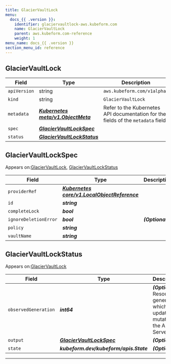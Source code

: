 ```yaml
---
title: GlacierVaultLock
menu:
  docs_{{ .version }}:
    identifier: glaciervaultlock-aws.kubeform.com
    name: GlacierVaultLock
    parent: aws.kubeform.com-reference
    weight: 1
menu_name: docs_{{ .version }}
section_menu_id: reference
---
```


## GlacierVaultLock
| Field | Type | Description |
| ------ | ----- | ----------- |
| `apiVersion` | string | `aws.kubeform.com/v1alpha1` |
|    `kind` | string | `GlacierVaultLock` |
| `metadata` | ***[Kubernetes meta/v1.ObjectMeta](https://kubernetes.io/docs/reference/generated/kubernetes-api/v1.13/#objectmeta-v1-meta)***|Refer to the Kubernetes API documentation for the fields of the `metadata` field.|
| `spec` | ***[GlacierVaultLockSpec](#GlacierVaultLockSpec)***||
| `status` | ***[GlacierVaultLockStatus](#GlacierVaultLockStatus)***||
## GlacierVaultLockSpec

Appears on:[GlacierVaultLock](#GlacierVaultLock), [GlacierVaultLockStatus](#GlacierVaultLockStatus)

| Field | Type | Description |
| ------ | ----- | ----------- |
| `providerRef` | ***[Kubernetes core/v1.LocalObjectReference](https://kubernetes.io/docs/reference/generated/kubernetes-api/v1.13/#localobjectreference-v1-core)***||
| `id` | ***string***||
| `completeLock` | ***bool***||
| `ignoreDeletionError` | ***bool***| ***(Optional)*** |
| `policy` | ***string***||
| `vaultName` | ***string***||
## GlacierVaultLockStatus

Appears on:[GlacierVaultLock](#GlacierVaultLock)

| Field | Type | Description |
| ------ | ----- | ----------- |
| `observedGeneration` | ***int64***| ***(Optional)*** Resource generation, which is updated on mutation by the API Server.|
| `output` | ***[GlacierVaultLockSpec](#GlacierVaultLockSpec)***| ***(Optional)*** |
| `state` | ***kubeform.dev/kubeform/apis.State***| ***(Optional)*** |
---
